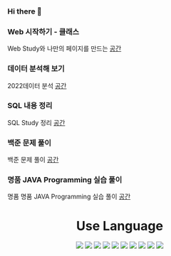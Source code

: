 ### Hi there 👋

### Web 시작하기 - 클래스
Web Study와 나만의 페이지를 만드는  [공간](https://github.com/P-C-Space/html)

<!--
### 인공지능 클래스
2022 60일 과정 AI 강의 실습 내용과 Kaggle대회 프로젝트 [공간](https://github.com/P-C-Space/AI_Study)
-->

### 데이터 분석해 보기
2022데이터 분석 [공간](https://github.com/P-C-Space/MyDataAnalysis)

### SQL 내용 정리
SQL Study 정리 [공간](https://github.com/P-C-Space/SQLStudy)

### 백준 문제 풀이
백준 문제 풀이 [공간](https://github.com/P-C-Space/Baekjoon)

### 명품 JAVA Programming 실습 풀이
명품 명품 JAVA Programming 실습 풀이 [공간](https://github.com/P-C-Space/Practicing-the-textbook)

<h1 align="center">Use Language</h1>
<p align = "center">
<img src="https://img.shields.io/badge/C++-00599C?style=flat-square&logo=C%2B%2B&logoColor=white"/></a>
<img src="https://img.shields.io/badge/C-A8B9CC?style=flat-square&logo=C&logoColor=white"/>
<img src="https://img.shields.io/badge/Visual-Studio-5C2D91?style=flat-square&logo=Visual-Studio&logoColor=white"/>
<img src="https://img.shields.io/badge/C-Sharp-239120?style=flat-square&logo=C-Sharp&logoColor=white"/>
<img src="https://img.shields.io/badge/JAVA-007396?style=flat-square&logo=JAVA&logoColor=white"/>
<img src="https://img.shields.io/badge/Python-00599C?style=flat-square&logo=Python&logoColor=white"/>
<img src="https://img.shields.io/badge/HTML5-E34F26?style=flat-square&logo=HTML5&logoColor=white"/>
<img src="https://img.shields.io/badge/CSS3-1572B6?style=flat-square&logo=CSS3B&logoColor=white"/> 
<img src="https://img.shields.io/badge/Windows-0078D6?style=flat-square&logo=Windows&logoColor=white"/> 
<img src="https://img.shields.io/badge/Eclipse-IDE-2C2255?style=flat-square&logo=Eclipse-IDE&logoColor=white"/> 
</p>
